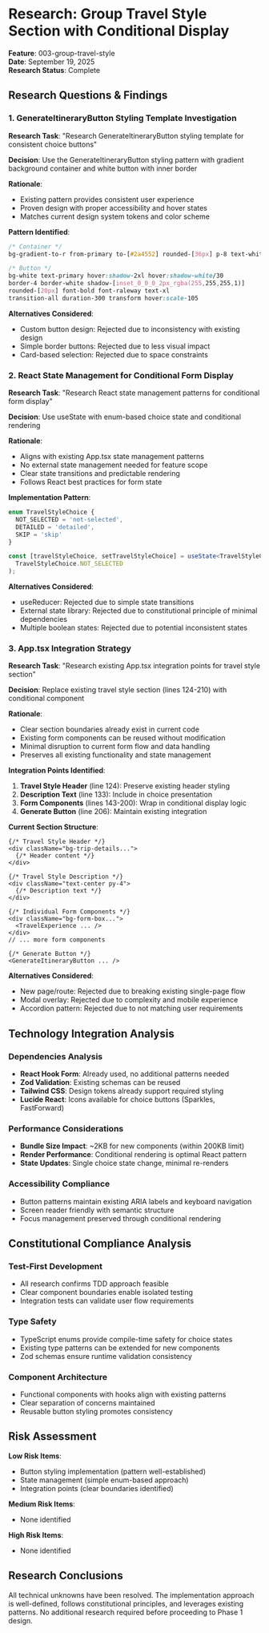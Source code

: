 # Research: Group Travel Style Section with Conditional Display

**Feature**: 003-group-travel-style  
**Date**: September 19, 2025  
**Research Status**: Complete

## Research Questions & Findings

### 1. GenerateItineraryButton Styling Template Investigation

**Research Task**: "Research GenerateItineraryButton styling template for consistent choice buttons"

**Decision**: Use the GenerateItineraryButton styling pattern with gradient background container and white button with inner border

**Rationale**: 
- Existing pattern provides consistent user experience
- Proven design with proper accessibility and hover states
- Matches current design system tokens and color scheme

**Pattern Identified**:
```css
/* Container */
bg-gradient-to-r from-primary to-[#2a4552] rounded-[36px] p-8 text-white

/* Button */
bg-white text-primary hover:shadow-2xl hover:shadow-white/30
border-4 border-white shadow-[inset_0_0_0_2px_rgba(255,255,255,1)]
rounded-[20px] font-bold font-raleway text-xl
transition-all duration-300 transform hover:scale-105
```

**Alternatives Considered**:
- Custom button design: Rejected due to inconsistency with existing design
- Simple border buttons: Rejected due to less visual impact
- Card-based selection: Rejected due to space constraints

### 2. React State Management for Conditional Form Display

**Research Task**: "Research React state management patterns for conditional form display"

**Decision**: Use useState with enum-based choice state and conditional rendering

**Rationale**:
- Aligns with existing App.tsx state management patterns
- No external state management needed for feature scope
- Clear state transitions and predictable rendering
- Follows React best practices for form state

**Implementation Pattern**:
```typescript
enum TravelStyleChoice {
  NOT_SELECTED = 'not-selected',
  DETAILED = 'detailed', 
  SKIP = 'skip'
}

const [travelStyleChoice, setTravelStyleChoice] = useState<TravelStyleChoice>(
  TravelStyleChoice.NOT_SELECTED
);
```

**Alternatives Considered**:
- useReducer: Rejected due to simple state transitions
- External state library: Rejected due to constitutional principle of minimal dependencies
- Multiple boolean states: Rejected due to potential inconsistent states

### 3. App.tsx Integration Strategy

**Research Task**: "Research existing App.tsx integration points for travel style section"

**Decision**: Replace existing travel style section (lines 124-210) with conditional component

**Rationale**:
- Clear section boundaries already exist in current code
- Existing form components can be reused without modification
- Minimal disruption to current form flow and data handling
- Preserves all existing functionality and state management

**Integration Points Identified**:
1. **Travel Style Header** (line 124): Preserve existing header styling
2. **Description Text** (line 133): Include in choice presentation
3. **Form Components** (lines 143-200): Wrap in conditional display logic
4. **Generate Button** (line 206): Maintain existing integration

**Current Section Structure**:
```tsx
{/* Travel Style Header */}
<div className="bg-trip-details...">
  {/* Header content */}
</div>

{/* Travel Style Description */}
<div className="text-center py-4">
  {/* Description text */}
</div>

{/* Individual Form Components */}
<div className="bg-form-box...">
  <TravelExperience ... />
</div>
// ... more form components

{/* Generate Button */}
<GenerateItineraryButton ... />
```

**Alternatives Considered**:
- New page/route: Rejected due to breaking existing single-page flow
- Modal overlay: Rejected due to complexity and mobile experience
- Accordion pattern: Rejected due to not matching user requirements

## Technology Integration Analysis

### Dependencies Analysis
- **React Hook Form**: Already used, no additional patterns needed
- **Zod Validation**: Existing schemas can be reused
- **Tailwind CSS**: Design tokens already support required styling
- **Lucide React**: Icons available for choice buttons (Sparkles, FastForward)

### Performance Considerations
- **Bundle Size Impact**: ~2KB for new components (within 200KB limit)
- **Render Performance**: Conditional rendering is optimal React pattern
- **State Updates**: Single choice state change, minimal re-renders

### Accessibility Compliance
- Button patterns maintain existing ARIA labels and keyboard navigation
- Screen reader friendly with semantic structure
- Focus management preserved through conditional rendering

## Constitutional Compliance Analysis

### Test-First Development
- All research confirms TDD approach feasible
- Clear component boundaries enable isolated testing
- Integration tests can validate user flow requirements

### Type Safety
- TypeScript enums provide compile-time safety for choice states
- Existing type patterns can be extended for new components
- Zod schemas ensure runtime validation consistency

### Component Architecture
- Functional components with hooks align with existing patterns
- Clear separation of concerns maintained
- Reusable button styling promotes consistency

## Risk Assessment

**Low Risk Items**:
- Button styling implementation (pattern well-established)
- State management (simple enum-based approach)
- Integration points (clear boundaries identified)

**Medium Risk Items**:
- None identified

**High Risk Items**:
- None identified

## Research Conclusions

All technical unknowns have been resolved. The implementation approach is well-defined, follows constitutional principles, and leverages existing patterns. No additional research required before proceeding to Phase 1 design.